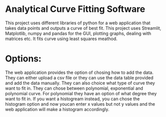# Analytical Curve Fitting Software
This project uses different libraries of python for a web application that takes data points and outputs a curve of best fit. This project uses Streamlit, Matplotlib, numpy and pandas for the GUI, plotting graphs, dealing with matrices etc. It fits curve using least squares meathod. 

# Options: 
The web application provides the option of chosing how to add the data. They can either upload a csv file or they can use the data table provided and add the data manually. They can also choice what type of curve they want to fit in. They can chose between polynomial, exponential and polynomial curve. For polynomial they have an option of what degree they want to fit in. If you want a histogream instead, you can chose the histogram option and now youcan enter x values but not y values and the web application will make a histogram accordingly. 


